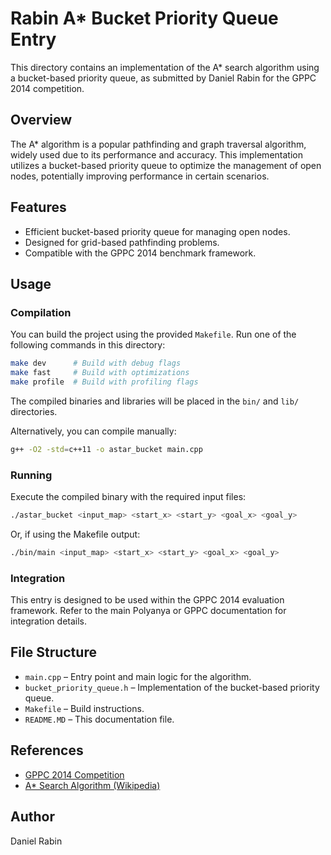 # Rabin A* Bucket Priority Queue Entry

This directory contains an implementation of the A* search algorithm using a bucket-based priority queue, as submitted by Daniel Rabin for the GPPC 2014 competition.

## Overview

The A* algorithm is a popular pathfinding and graph traversal algorithm, widely used due to its performance and accuracy. This implementation utilizes a bucket-based priority queue to optimize the management of open nodes, potentially improving performance in certain scenarios.

## Features

- Efficient bucket-based priority queue for managing open nodes.
- Designed for grid-based pathfinding problems.
- Compatible with the GPPC 2014 benchmark framework.

## Usage

### Compilation

You can build the project using the provided `Makefile`. Run one of the following commands in this directory:

```sh
make dev      # Build with debug flags
make fast     # Build with optimizations
make profile  # Build with profiling flags
```

The compiled binaries and libraries will be placed in the `bin/` and `lib/` directories.

Alternatively, you can compile manually:
```sh
g++ -O2 -std=c++11 -o astar_bucket main.cpp
```

### Running

Execute the compiled binary with the required input files:
```sh
./astar_bucket <input_map> <start_x> <start_y> <goal_x> <goal_y>
```
Or, if using the Makefile output:
```sh
./bin/main <input_map> <start_x> <start_y> <goal_x> <goal_y>
```

### Integration

This entry is designed to be used within the GPPC 2014 evaluation framework. Refer to the main Polyanya or GPPC documentation for integration details.

## File Structure

- `main.cpp` – Entry point and main logic for the algorithm.
- `bucket_priority_queue.h` – Implementation of the bucket-based priority queue.
- `Makefile` – Build instructions.
- `README.MD` – This documentation file.

## References

- [GPPC 2014 Competition](https://movingai.com/GPPC/)
- [A* Search Algorithm (Wikipedia)](https://en.wikipedia.org/wiki/A*_search_algorithm)

## Author

Daniel Rabin
